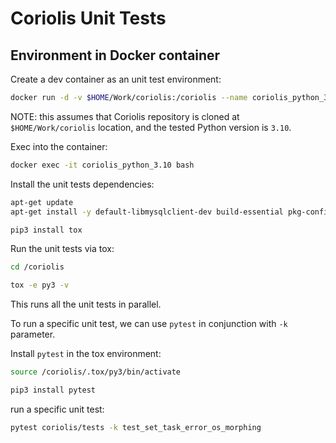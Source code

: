 # Coriolis Unit Tests

## Environment in Docker container

Create a dev container as an unit test environment:

```bash
docker run -d -v $HOME/Work/coriolis:/coriolis --name coriolis_python_3.10 python:3.10-bullseye sleep infinity
```

NOTE: this assumes that Coriolis repository is cloned at `$HOME/Work/coriolis` location, and the tested Python version is `3.10`.

Exec into the container:

```bash
docker exec -it coriolis_python_3.10 bash
```

Install the unit tests dependencies:

```bash
apt-get update
apt-get install -y default-libmysqlclient-dev build-essential pkg-config git

pip3 install tox
```

Run the unit tests via tox:

```bash
cd /coriolis

tox -e py3 -v
```

This runs all the unit tests in parallel.

To run a specific unit test, we can use `pytest` in conjunction with `-k` parameter.

Install `pytest` in the tox environment:

```bash
source /coriolis/.tox/py3/bin/activate

pip3 install pytest
```

run a specific unit test:

```bash
pytest coriolis/tests -k test_set_task_error_os_morphing
```
